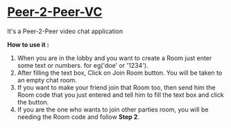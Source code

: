 # [Peer-2-Peer-VC](https://atulsingh11-0.github.io/Peer-2-Peer-VC/lobby.html)
 It's a Peer-2-Peer video chat application

 **How to use it :**
1. When you are in the lobby and you want to create a Room just enter some text or numbers. for eg('doe' or '1234').
1. After filling the text box, Click on Join Room button. You will be taken to an empty chat room.
1. If you want to make your friend join that Room too, then send him the Room code that you just entered and tell him to fill the text box and click the button.
1. If you are the one who wants to join other parties room, you will be needing the Room code and follow **Step 2**.
